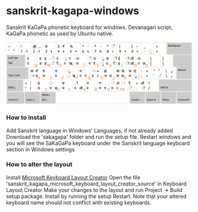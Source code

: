 # sanskrit-kagapa-windows
Sanskrit KaGaPa phonetic keyboard for windows. Devanagari script, KaGaPa phonetic as used by Ubuntu native.

![alt Layout](https://raw.githubusercontent.com/srix55/Tattwa-Vaada/master/For%20Contributors/Sanskrit%20Keyboard%20Layout/Sanskrit%20Keyboard.png)

### How to install
Add Sanskrit language in Windows' Languages, if not already added
Download the 'sakagapa' folder and run the setup file.
Restart windows and you will see the SaKaGaPa keyboard under the Sanskrit language keyboard section in Windows settings

### How to alter the layout
Install [Microsoft Keyboard Layout Creator](https://www.microsoft.com/en-us/download/details.aspx?id=102134)
Open the file 'sanskrit_kagapa_microsoft_keyboard_layout_creator_source' in Keyboard Layout Creator
Make your changes to the layout and run Project -> Build setup package. Install by running the setup
Restart. Note that your altered keyboard name should not conflict with existing keyboards.

